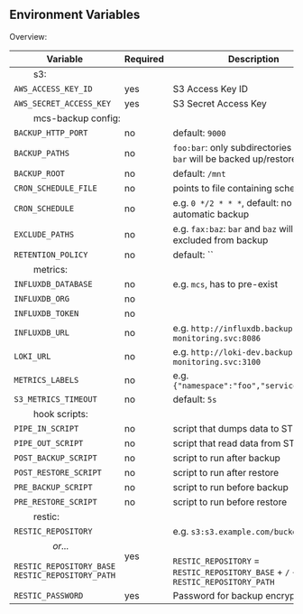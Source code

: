 
## Environment Variables

Overview:
<table>
    <thead>
        <tr>
            <th>Variable</th>
            <th>Required</th>
            <th>Description</th>
        </tr>
    </thead>
<tbody>
<tr><td colspan="3">&nbsp;&nbsp;&nbsp;&nbsp;&nbsp;&nbsp;&nbsp;&nbsp;s3:</td></tr>
<tr><td><code>AWS_ACCESS_KEY_ID</code></td><td>yes</td><td>S3 Access Key ID</td></tr>
<tr><td><code>AWS_SECRET_ACCESS_KEY</code></td><td>yes</td><td>S3 Secret Access Key</td></tr>
<tr><td colspan="3">&nbsp;&nbsp;&nbsp;&nbsp;&nbsp;&nbsp;&nbsp;&nbsp;mcs-backup config:</td></tr>
<tr><td><code>BACKUP_HTTP_PORT</code></td><td>no</td><td>default: <code>9000</code></td></tr>
<tr><td><code>BACKUP_PATHS</code></td><td>no</td>
    <td><code>foo:bar</code>: only subdirectories  <code>foo</code> and
        <code>bar</code> will be backed up/restored</td>
</tr>
<tr>
<td><code>BACKUP_ROOT</code></td><td>no</td><td>default: <code>/mnt</code></td></tr>
<tr><td><code>CRON_SCHEDULE_FILE</code></td><td>no</td><td>points to file containing schedule</td></tr>
<tr><td><code>CRON_SCHEDULE</code></td><td>no</td>
    <td>e.g. <code>0 */2 * * *</code>, default: no automatic backup</td></tr>
<tr><td><code>EXCLUDE_PATHS</code></td><td>no</td>
    <td>e.g. <code>fax:baz</code>: <code>bar</code> and
        <code>baz</code> will be excluded from backup</td></tr>
<tr><td><code>RETENTION_POLICY</code></td><td>no</td><td>default: ``</td></tr>
<tr><td colspan="3">&nbsp;&nbsp;&nbsp;&nbsp;&nbsp;&nbsp;&nbsp;&nbsp;metrics:</td><td></td><td></td></tr>
<tr><td><code>INFLUXDB_DATABASE</code></td><td>no</td><td>e.g. <code>mcs</code>,
        has to pre-exist</td></tr>
<tr><td><code>INFLUXDB_ORG</code></td><td>no</td><td></td></tr>
<tr><td><code>INFLUXDB_TOKEN</code></td><td>no</td><td></td></tr>
<tr>
    <td><code>INFLUXDB_URL</code></td><td>no</td>
    <td>e.g. <code>http://influxdb.backup-monitoring.svc:8086</code></td>
</tr>
<tr><td><code>LOKI_URL</code></td><td>no</td>
    <td>e.g. <code>http://loki-dev.backup-monitoring.svc:3100</code></td></tr>
<tr><td><code>METRICS_LABELS</code></td><td>no</td>
    <td>e.g. <code>{"namespace":"foo","service":"bar"}</code></td></tr>
<tr><td><code>S3_METRICS_TIMEOUT</code></td><td>no</td><td>default: <code>5s</code></td></tr>
<tr><td colspan="3">&nbsp;&nbsp;&nbsp;&nbsp;&nbsp;&nbsp;&nbsp;&nbsp;hook scripts:</td></tr>
<tr><td><code>PIPE_IN_SCRIPT</code></td><td>no</td>
    <td>script that dumps data to STDOUT</td></tr>
<tr><td><code>PIPE_OUT_SCRIPT</code></td><td>no</td>
    <td>script that read data from STDIN</td></tr>
<tr>
<td><code>POST_BACKUP_SCRIPT</code></td>
<td>no</td>
<td>script to run after backup</td>
</tr>
<tr>
<td><code>POST_RESTORE_SCRIPT</code></td>
<td>no</td>
<td>script to run after restore</td>
</tr>
<tr>
<td><code>PRE_BACKUP_SCRIPT</code></td>
<td>no</td>
<td>script to run before backup</td>
</tr>
<tr>
<td><code>PRE_RESTORE_SCRIPT</code></td>
<td>no</td>
<td>script to run before restore</td>
</tr>
<tr><td colspan="3">&nbsp;&nbsp;&nbsp;&nbsp;&nbsp;&nbsp;&nbsp;&nbsp;restic:</td></tr>
<tr><td><code>RESTIC_REPOSITORY</code><td rowspan="3">yes</td>
    <td>e.g. <code>s3:s3.example.com/bucket-name</code></td></tr>
<tr><td colspan="3">&nbsp;&nbsp;&nbsp;&nbsp;&nbsp;&nbsp;&nbsp;&nbsp;&nbsp;&nbsp;&nbsp;&nbsp;&nbsp;&nbsp;&nbsp;&nbsp;<i>or...</i></td></tr>
<tr><td><code>RESTIC_REPOSITORY_BASE</code><br>
        <code>RESTIC_REPOSITORY_PATH</code></td>
    <td><code>RESTIC_REPOSITORY</code> = <code>RESTIC_REPOSITORY_BASE</code>
        + <code>/</code> + <code>RESTIC_REPOSITORY_PATH</code></td></tr>
<tr><td><code>RESTIC_PASSWORD</code></td><td>yes</td>
    <td>Password for backup encryption</td></tr>
</tbody>
</table>
